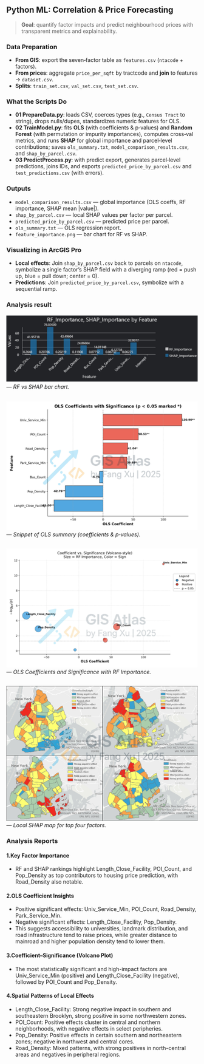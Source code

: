 ##  Python ML: Correlation & Price Forecasting

> **Goal**: quantify factor impacts and predict neighbourhood prices with transparent metrics and explainability.

### Data Preparation
- **From GIS**: export the seven‑factor table as `features.csv` (`ntacode` + factors).
- **From prices**: aggregate `price_per_sqft` by tractcode and **join** to features → `dataset.csv`.
- **Splits**: `train_set.csv`, `val_set.csv`, `test_set.csv`.

### What the Scripts Do
- **01 PrepareData.py**: loads CSV, coerces types (e.g., `Census Tract` to string), drops nulls/dupes, standardizes numeric features for OLS.
- **02 TrainModel.py**: fits **OLS** (with coefficients & p‑values) and **Random Forest** (with permutation or impurity importances), computes cross‑val metrics, and runs **SHAP** for global importance and parcel‑level contributions; saves `ols_summary.txt`, `model_comparison_results.csv`, and `shap_by_parcel.csv`.
- **03 PredictProcess.py**: with predict export, generates parcel‑level predictions, joins IDs, and exports `predicted_price_by_parcel.csv` and `test_predictions.csv` (with errors).

### Outputs
- `model_comparison_results.csv` — global importance (OLS coeffs, RF importance, SHAP mean |value|).
- `shap_by_parcel.csv` — local SHAP values per factor per parcel.
- `predicted_price_by_parcel.csv` — predicted price per parcel.
- `ols_summary.txt` — OLS regression report.
- `feature_importance.png` — bar chart for RF vs SHAP.

### Visualizing in ArcGIS Pro
- **Local effects**: Join `shap_by_parcel.csv` back to parcels on `ntacode`, symbolize a single factor’s SHAP field with a diverging ramp (red = push up, blue = pull down; center = 0).
- **Predictions**: Join `predicted_price_by_parcel.csv`, symbolize with a sequential ramp.

### Analysis result

![importanttable](importanttable-mark-v2.jpg) — *RF vs SHAP bar chart.*

##

![coef_significance](ols_coef_significance_beautified-mark.jpg) — *Snippet of OLS summary (coefficients & p‑values).*

##

![volcano_coef](volcano_coef_pvalue-mark.jpg)  — *OLS Coefficients and Significance with RF Importance.*

##

![ImportantEffect](ImportantEffect.jpg) — *Local SHAP map for top four factors.*


### Analysis Reports
#### 1.Key Factor Importance
- RF and SHAP rankings highlight Length_Close_Facility, POI_Count, and Pop_Density as top contributors to housing price prediction, with Road_Density also notable.

#### 2.OLS Coefficient Insights
- Positive significant effects: Univ_Service_Min, POI_Count, Road_Density, Park_Service_Min.
- Negative significant effects: Length_Close_Facility, Pop_Density.
- This suggests accessibility to universities, landmark distribution, and road infrastructure tend to raise prices, while greater distance to mainroad and higher population density tend to lower them.

#### 3.Coefficient–Significance (Volcano Plot)
- The most statistically significant and high-impact factors are Univ_Service_Min (positive) and Length_Close_Facility (negative), followed by POI_Count and Pop_Density.

#### 4.Spatial Patterns of Local Effects
- Length_Close_Facility: Strong negative impact in southern and southeastern Brooklyn, strong positive in some northwestern zones.
- POI_Count: Positive effects cluster in central and northern neighborhoods, with negative effects in select peripheries.
- Pop_Density: Positive effects in certain southern and northeastern zones; negative in northwest and central cores.
- Road_Density: Mixed patterns, with strong positives in north-central areas and negatives in peripheral regions.
